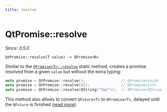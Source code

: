 ```yaml
---
title: resolve
---
```


# QtPromise::resolve

*Since: 0.5.0*

```
QtPromise::resolve(T value) -> QPromise<R>
```

Similar to the [`QPromise<T>::resolve`](../qpromise/resolve.md) static method, creates a promise resolved from a given `value` but without the extra typing:

```cpp
auto promise = QtPromise::resolve();                // QPromise<void>
auto promise = QtPromise::resolve(42);              // QPromise<int>
auto promise = QtPromise::resolve(QString("foo"));  // QPromise<QString>
```

This method also allows to convert `QFuture<T>` to `QPromise<T>`, delayed until the `QFuture` is finished ([read more](../qtconcurrent.md#convert)).

